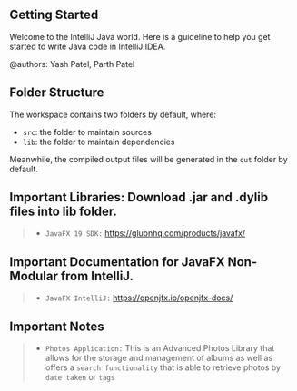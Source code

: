 ## Getting Started


Welcome to the IntelliJ Java world. Here is a guideline to help you get started to write Java code in IntelliJ IDEA.

@authors: Yash Patel, Parth Patel
## Folder Structure

The workspace contains two folders by default, where:

- `src`: the folder to maintain sources
- `lib`: the folder to maintain dependencies

Meanwhile, the compiled output files will be generated in the `out` folder by default.

## Important Libraries: Download .jar and .dylib files into lib folder.

> - `JavaFX 19 SDK:` https://gluonhq.com/products/javafx/

## Important Documentation for JavaFX Non-Modular from IntelliJ.

> - `JavaFX IntelliJ:` https://openjfx.io/openjfx-docs/

## Important Notes

> - `Photos Application:` This is an Advanced Photos Library that allows for the storage and management of albums as well as offers a `search functionality` that is able to retrieve photos by `date taken` or `tags`




